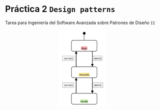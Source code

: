 # Práctica 2 `Design patterns`
Tarea para Ingeniería del Software Avanzada sobre Patrones de Diseño `II`
<br>

<p align="center">
	<img src="https://raw.githubusercontent.com/Archerd6/Practica-2--design-pattern/main/imgs/imagen-2.bmp" style="width:30%">
</p>


<br>
